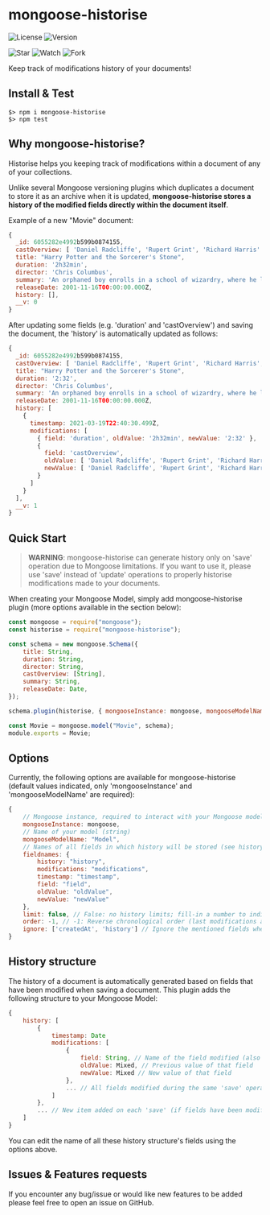 # mongoose-historise

![License](https://img.shields.io/npm/l/mongoose-historise)
![Version](https://img.shields.io/npm/v/mongoose-historise)

![Star](https://img.shields.io/github/stars/borisflesch/mongoose-historise?style=social)
![Watch](https://img.shields.io/github/watchers/borisflesch/mongoose-historise?style=social)
![Fork](https://img.shields.io/github/forks/borisflesch/mongoose-historise?style=social)

Keep track of modifications history of your documents!


## Install & Test

```
$> npm i mongoose-historise
$> npm test
```

## Why mongoose-historise?

Historise helps you keeping track of modifications within a document of any of your collections.

Unlike several Mongoose versioning plugins which duplicates a document to store it as an archive when it is updated, **mongoose-historise stores a history of the modified fields directly within the document itself**.

Example of a new "Movie" document:

```js
{
  _id: 6055282e4992b599b0874155,
  castOverview: [ 'Daniel Radcliffe', 'Rupert Grint', 'Richard Harris' ],
  title: "Harry Potter and the Sorcerer's Stone",
  duration: '2h32min',
  director: 'Chris Columbus',
  summary: 'An orphaned boy enrolls in a school of wizardry, where he learns the truth about himself, his family and the terrible evil that haunts the magical world.',
  releaseDate: 2001-11-16T00:00:00.000Z,
  history: [],
  __v: 0
}
```

After updating some fields (e.g. 'duration' and 'castOverview') and saving the document, the 'history' is automatically updated as follows:

```js
{
  _id: 6055282e4992b599b0874155,
  castOverview: [ 'Daniel Radcliffe', 'Rupert Grint', 'Richard Harris', 'Maggie Smith' ],
  title: "Harry Potter and the Sorcerer's Stone",
  duration: '2:32',
  director: 'Chris Columbus',
  summary: 'An orphaned boy enrolls in a school of wizardry, where he learns the truth about himself, his family and the terrible evil that haunts the magical world.',
  releaseDate: 2001-11-16T00:00:00.000Z,
  history: [
    {
      timestamp: 2021-03-19T22:40:30.499Z,
      modifications: [
        { field: 'duration', oldValue: '2h32min', newValue: '2:32' },
        {
          field: 'castOverview',
          oldValue: [ 'Daniel Radcliffe', 'Rupert Grint', 'Richard Harris' ],
          newValue: [ 'Daniel Radcliffe', 'Rupert Grint', 'Richard Harris', 'Maggie Smith' ]
        }
      ]
    }
  ],
  __v: 1
}
```


## Quick Start

> **WARNING**: mongoose-historise can generate history only on 'save' operation due to Mongoose limitations. If you want to use it, please use 'save' instead of 'update' operations to properly historise modifications made to your documents.

When creating your Mongoose Model, simply add mongoose-historise plugin (more options available in the section below):

```js
const mongoose = require("mongoose");
const historise = require("mongoose-historise");

const schema = new mongoose.Schema({
    title: String,
    duration: String,
    director: String,
    castOverview: [String],
    summary: String,
    releaseDate: Date,
});

schema.plugin(historise, { mongooseInstance: mongoose, mongooseModelName: "Movie", });

const Movie = mongoose.model("Movie", schema);
module.exports = Movie;
```


## Options

Currently, the following options are available for mongoose-historise (default values indicated, only 'mongooseInstance' and 'mongooseModelName' are required):

```js
{
    // Mongoose instance, required to interact with your Mongoose model
    mongooseInstance: mongoose,
    // Name of your model (string)
    mongooseModelName: "Model",
    // Names of all fields in which history will be stored (see history structure below)
    fieldnames: {
        history: "history",
        modifications: "modifications",
        timestamp: "timestamp",
        field: "field",
        oldValue: "oldValue",
        newValue: "newValue"
    },
    limit: false, // False: no history limits; fill-in a number to indicate the maximum number of 'history' to store
    order: -1, // -1: Reverse chronological order (last modifications at the beginning); 1: Chronological order (last modifications at the end)
    ignore: ['createdAt', 'history'] // Ignore the mentioned fields when generating and storing the history
}
```

## History structure

The history of a document is automatically generated based on fields that have been modified when saving a document. This plugin adds the following structure to your Mongoose Model:

```js
{
    history: [
        {
            timestamp: Date
            modifications: [
                {
                    field: String, // Name of the field modified (also works with deep/nested fields)
                    oldValue: Mixed, // Previous value of that field
                    newValue: Mixed // New value of that field
                },
                ... // All fields modified during the same 'save' operation
            ]
        },
        ... // New item added on each 'save' (if fields have been modified)
    ]
}
```

You can edit the name of all these history structure's fields using the options above.


## Issues & Features requests

If you encounter any bug/issue or would like new features to be added please feel free to open an issue on GitHub.
